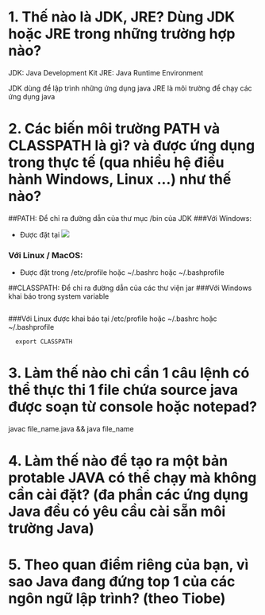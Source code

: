 # 1. Thế nào là JDK, JRE? Dùng JDK hoặc JRE trong những trường hợp nào?
JDK: Java Development Kit
JRE: Java Runtime Environment

JDK dùng để lập trình những ứng dụng java
JRE là môi trường để chạy các ứng dụng java

# 2. Các biến môi trường PATH và CLASSPATH là gì? và được ứng dụng trong thực tế (qua nhiều hệ điều hành Windows, Linux ...) như thế nào?

##PATH: Để chỉ ra đường dẫn của thư mục /bin của JDK
###Với Windows:
- Được đặt tại
 ![](http://image.prntscr.com/image/fe971ba8e5794f1ea5fea79bfb4153ab.png)
 
### Với Linux / MacOS:
- Được đặt trong /etc/profile hoặc ~/.bashrc hoặc ~/.bashprofile

##CLASSPATH: Để chi ra đường dẫn của các thư viện jar
###Với Windows khai báo trong system variable
  ```CLASSPATH=c:\Program Files\Java\jre1.8.0_121\lib\;.;
  ```
###Với Linux được khai báo tại /etc/profile hoặc ~/.bashrc hoặc ~/.bashprofile
```CLASSPATH=CLASSPATH=:/opt/jdk1.8.0_121/jre/lib:/opt/jdk1.8.0_121/jre/lib/ext:.
  export CLASSPATH
```
# 3. Làm thế nào chỉ cần 1 câu lệnh có thể thực thi 1 file chứa source java được soạn từ console hoặc notepad?
javac file_name.java && java file_name

# 4. Làm thế nào để tạo ra một bản protable JAVA có thể chạy mà không cần cài đặt? (đa phần các ứng dụng Java đều có yêu cầu cài sẵn môi trường Java)
# 5. Theo quan điểm riêng của bạn, vì sao Java đang đứng top 1 của các ngôn ngữ lập trình? (theo Tiobe)
